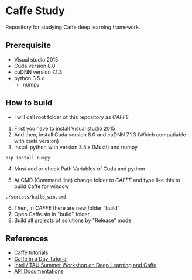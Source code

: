 # Caffe Study
Repository for studying Caffe deep learning framework.

## Prerequisite
* Visual studio 2015
* Cuda version 8.0
* cuDNN version 7.1.3
* python 3.5.x
  * numpy
  
## How to build
* I will call root folder of this repository as $CAFFE$
1. First you have to install Visual studio 2015
2. And then, install Cuda version 8.0 and cuDNN 7.1.3 (Which compatiable with cuda version)
3. Install python with version 3.5.x (Must!) and numpy

```
pip install numpy
```

4. Must add or check Path Variables of Cuda and python

5. At CMD (Command line) change folder to $CAFFE$ and type like this to build Caffe for window

```
./scripts/build_win.cmd
```

6. Then, in $CAFFE$ there are new folder "build"
7. Open Caffe.sln in "build" folder
8. Build all projects of solutions by "Release" mode

## References
* [Caffe tutorials](https://caffe.berkeleyvision.org/tutorial/)
* [Caffe in a Day Tutorial](https://docs.google.com/presentation/d/1HxGdeq8MPktHaPb-rlmYYQ723iWzq9ur6Gjo71YiG0Y/edit#slide=id.gc2fcdcce7_216_438)
* [Intel / TAU Summer Workshop on Deep Learning and Caffe](http://courses.cs.tau.ac.il/Caffe_workshop/Bootcamp/)
* [API Documentations](https://caffe.berkeleyvision.org/doxygen/annotated.html)
